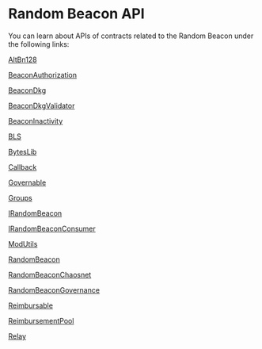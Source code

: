 # Random Beacon API

You can learn about APIs of contracts related to the Random Beacon under the
following links:

[AltBn128](./generated-docs/libraries/AltBn128.md)

[BeaconAuthorization](./generated-docs/libraries/BeaconAuthorization.md)

[BeaconDkg](./generated-docs/libraries/BeaconDkg.md)

[BeaconDkgValidator](./generated-docs/BeaconDkgValidator.md)

[BeaconInactivity](./generated-docs/libraries/BeaconInactivity.md)

[BLS](./generated-docs/libraries/BLS.md)

[BytesLib](./generated-docs/libraries/BytesLib.md)

[Callback](./generated-docs/libraries/Callback.md)

[Governable](./generated-docs/Governable.md)

[Groups](./generated-docs/libraries/Groups.md)

[IRandomBeacon](./generated-docs/api/IRandomBeacon.md)

[IRandomBeaconConsumer](./generated-docs/api/IRandomBeaconConsumer.md)

[ModUtils](./generated-docs/libraries/ModUtils.md)

[RandomBeacon](./generated-docs/RandomBeacon.md)

[RandomBeaconChaosnet](./generated-docs/RandomBeaconChaosnet.md)

[RandomBeaconGovernance](./generated-docs/RandomBeaconGovernance.md)

[Reimbursable](./generated-docs/Reimbursable.md)

[ReimbursementPool](./generated-docs/ReimbursementPool.md)

[Relay](./generated-docs/libraries/Relay.md)
